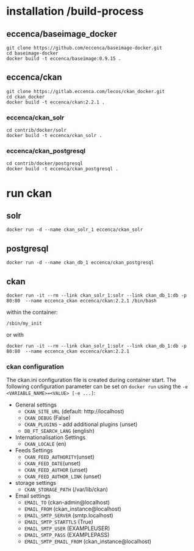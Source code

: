 # installation /build-process

## eccenca/baseimage_docker
```
git clone https://github.com/eccenca/baseimage-docker.git
cd baseimage-docker
docker build -t eccenca/baseimage:0.9.15 .
```

## eccenca/ckan
```
git clone https://gitlab.eccenca.com/lecos/ckan_docker.git
cd ckan_docker
docker build -t eccenca/ckan:2.2.1 .
```

### eccenca/ckan_solr
```
cd contrib/docker/solr
docker build -t eccenca/ckan_solr .
```

### eccenca/ckan_postgresql
```
cd contrib/docker/postgresql
docker build -t eccenca/ckan_postgresql .
```

# run ckan
## solr
```
docker run -d --name ckan_solr_1 eccenca/ckan_solr
```

## postgresql
```
docker run -d --name ckan_db_1 eccenca/ckan_postgresql
```

## ckan
```
docker run -it --rm --link ckan_solr_1:solr --link ckan_db_1:db -p 80:80  --name eccenca_ckan eccenca/ckan:2.2.1 /bin/bash
```
within the container:
```
/sbin/my_init
```

or with
```
docker run -it --rm --link ckan_solr_1:solr --link ckan_db_1:db -p 80:80  --name eccenca_ckan eccenca/ckan:2.2.1
```

### ckan configuration

The ckan.ini configuration file is created during container start. The following configuration parameter can be set on ``docker run`` using the ``-e <VARIABLE_NAME>=<VALUE> [-e ...]``:

* General settings
	* ``CKAN_SITE_URL`` (default: http://localhost)
	* ``CKAN_DEBUG`` (False)
	* ``CKAN_PLUGINS`` - add additional plugins (unset)
	* ``DB_FT_SEARCH_LANG`` (english)
* Internationalisation Settings
	* ``CKAN_LOCALE`` (en)
* Feeds Settings
	* ``CKAN_FEED_AUTHORITY``(unset)
	* ``CKAN_FEED_DATE``(unset)
	* ``CKAN_FEED_AUTHOR`` (unset)
	* ``CKAN_FEED_AUTHOR_LINK`` (unset)
* storage settings
	* ``CKAN_STORAGE_PATH`` (/var/lib/ckan)
* Email settings
	* ``EMAIL_TO`` (ckan-admin@localhost)
	* ``EMAIL_FROM`` (ckan_instance@localhost)
	* ``EMAIL_SMTP_SERVER`` (smtp.localhost)
	* ``EMAIL_SMTP_STARTTLS`` (True)
	* ``EMAIL_SMTP_USER`` (EXAMPLEUSER)
	* ``EMAIL_SMTP_PASS`` (EXAMPLEPASS)
	* ``EMAIL_SMTP_EMAIL_FROM`` (ckan_instance@localhost)
